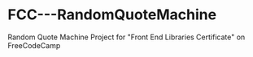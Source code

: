 # FCC---RandomQuoteMachine
Random Quote Machine Project for "Front End Libraries Certificate" on FreeCodeCamp

